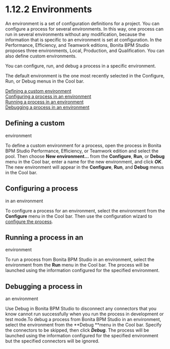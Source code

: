 # 1.12.2 Environments

An environment is a set 
of configuration definitions for a project. You can configure a process for 
several environments. In this way, one process can run in several environments 
without any modification, because the information that is specific to an 
environment is set at configuration. In the Performance, Efficiency, and Teamwork editions, Bonita BPM Studio proposes three 
environments, Local,  Production, and Qualification. You can also define 
custom environments.

You can configure, run, and debug a 
process in a specific environment.

The default environment is the one 
most recently selected in the Configure, Run, or Debug menus in the Cool 
bar.

[Defining a 
custom environment](#define_custom)  
[Configuring a process in an environment](#configure_environment)  
[Running a 
process in an environment](#run_environment)  
[Debugging a process in an environment](#debug_environment)

## Defining a custom 
environment

To define a custom environment for a process, open 
the process in Bonita BPM Studio Performance, Efficiency, or Teamwork edition and 
select the pool. Then choose **New environment...** from 
the **Configure**, **Run**, or 
**Debug** menu in the Cool bar, enter a name for the new 
environment, and click _**OK**_. The new environment will 
appear in the  **Configure**, **Run**, and 
**Debug** menus in the Cool bar.

## Configuring a process 
in an environment

To configure a process for an environment, select the 
environment from the **Configure** menu in the Cool bar. Then use 
the configuration wizard to [configure the process](/configuring-a-process.md).

## Running a process in an 
environment

To run a process from Bonita BPM Studio in an 
environment, select the environment from the **Run** menu in the 
Cool bar. The process will be launched using the information configured for the specified 
environment.

## Debugging a process in 
an environment

Use Debug in Bonita BPM Studio to disconnect any connectors 
that you know cannot run successfully when you run the process in development or 
test mode.To debug a process from Bonita BPM Studio in an environment, select the 
environment from the **Debug **menu in the Cool bar. Specify the 
connectors to be skipped, then click **_Debug_**. The 
process will be launched using the information configured for the specified 
environment but the specified connectors will 
be ignored.